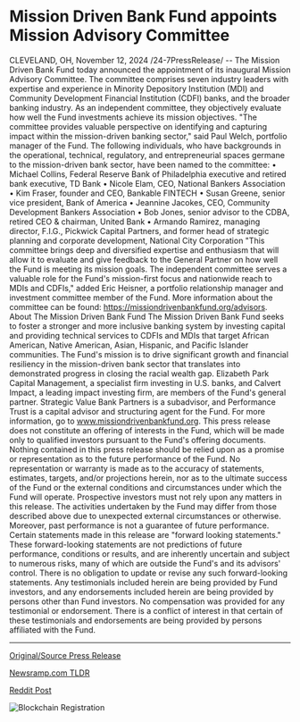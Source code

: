# Mission Driven Bank Fund appoints Mission Advisory Committee

CLEVELAND, OH, November 12, 2024 /24-7PressRelease/ -- The Mission Driven Bank Fund today announced the appointment of its inaugural Mission Advisory Committee. The committee comprises seven industry leaders with expertise and experience in Minority Depository Institution (MDI) and Community Development Financial Institution (CDFI) banks, and the broader banking industry. As an independent committee, they objectively evaluate how well the Fund investments achieve its mission objectives.  "The committee provides valuable perspective on identifying and capturing impact within the mission-driven banking sector," said Paul Welch, portfolio manager of the Fund.   The following individuals, who have backgrounds in the operational, technical, regulatory, and entrepreneurial spaces germane to the mission-driven bank sector, have been named to the committee:  • Michael Collins, Federal Reserve Bank of Philadelphia executive and retired bank executive, TD Bank • Nicole Elam, CEO, National Bankers Association • Kim Fraser, founder and CEO, Bankable FINTECH • Susan Greene, senior vice president, Bank of America • Jeannine Jacokes, CEO, Community Development Bankers Association • Bob Jones, senior advisor to the CDBA, retired CEO & chairman, United Bank • Armando Ramirez, managing director, F.I.G., Pickwick Capital Partners, and former head of strategic planning and corporate development, National City Corporation  "This committee brings deep and diversified expertise and enthusiasm that will allow it to evaluate and give feedback to the General Partner on how well the Fund is meeting its mission goals. The independent committee serves a valuable role for the Fund's mission-first focus and nationwide reach to MDIs and CDFIs," added Eric Heisner, a portfolio relationship manager and investment committee member of the Fund.  More information about the committee can be found: https://missiondrivenbankfund.org/advisors.  About The Mission Driven Bank Fund The Mission Driven Bank Fund seeks to foster a stronger and more inclusive banking system by investing capital and providing technical services to CDFIs and MDIs that target African American, Native American, Asian, Hispanic, and Pacific Islander communities. The Fund's mission is to drive significant growth and financial resiliency in the mission-driven bank sector that translates into demonstrated progress in closing the racial wealth gap. Elizabeth Park Capital Management, a specialist firm investing in U.S. banks, and Calvert Impact, a leading impact investing firm, are members of the Fund's general partner. Strategic Value Bank Partners is a subadvisor, and Performance Trust is a capital advisor and structuring agent for the Fund. For more information, go to www.missiondrivenbankfund.org.  This press release does not constitute an offering of interests in the Fund, which will be made only to qualified investors pursuant to the Fund's offering documents. Nothing contained in this press release should be relied upon as a promise or representation as to the future performance of the Fund. No representation or warranty is made as to the accuracy of statements, estimates, targets, and/or projections herein, nor as to the ultimate success of the Fund or the external conditions and circumstances under which the Fund will operate. Prospective investors must not rely upon any matters in this release. The activities undertaken by the Fund may differ from those described above due to unexpected external circumstances or otherwise. Moreover, past performance is not a guarantee of future performance.   Certain statements made in this release are "forward looking statements." These forward-looking statements are not predictions of future performance, conditions or results, and are inherently uncertain and subject to numerous risks, many of which are outside the Fund's and its advisors' control. There is no obligation to update or revise any such forward-looking statements.   Any testimonials included herein are being provided by Fund investors, and any endorsements included herein are being provided by persons other than Fund investors. No compensation was provided for any testimonial or endorsement. There is a conflict of interest in that certain of these testimonials and endorsements are being provided by persons affiliated with the Fund. 

---

[Original/Source Press Release](https://www.24-7pressrelease.com/press-release/516103/mission-driven-bank-fund-appoints-mission-advisory-committee)
                    

[Newsramp.com TLDR](https://newsramp.com/curated-news/mission-driven-bank-fund-appoints-inaugural-mission-advisory-committee/cd39cdfe4c35581e81736694bd87c6a1) 

 



[Reddit Post](https://www.reddit.com/r/Business_NewsRamp/comments/1gpg0wj/mission_driven_bank_fund_appoints_inaugural/) 



![Blockchain Registration](https://cdn.newsramp.app/24-7PressRelease/qrcode/2411/12/silkdbTM.webp)